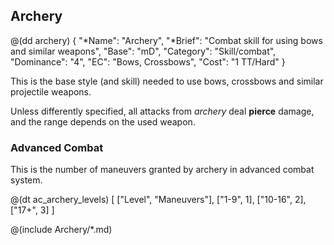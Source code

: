## Archery

@(dd archery)
{ 
  "*Name": "Archery",
  "*Brief": "Combat skill for using bows and similar weapons",
  "Base": "mD",
  "Category": "Skill/combat",
  "Dominance": "4",
  "EC": "Bows, Crossbows",
  "Cost": "1 TT/Hard"
}

This is the base style (and skill) needed to use bows, crossbows and similar projectile
weapons.

Unless differently specified, all attacks from *archery* deal __pierce__ damage,
and the range depends on the used weapon.

### Advanced Combat 

This is the number of maneuvers granted by archery in advanced combat system.

@(dt ac_archery_levels)
[
   ["Level", "Maneuvers"],
   ["1-9", 1],
   ["10-16", 2],
   ["17+", 3]
]

@(include Archery/*.md)
